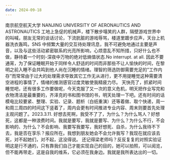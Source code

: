 ```yaml
---
date: 2024-09-18
---
```


南京航空航天大学
NANJING UNIVERSITY OF AERONAUTICS AND ASTRONAUTICS
工地上急促的机械声，楼下散步嘻笑的人群，隔壁游戏世界中的叫喊，朋友无常的谈话讨论，下流肮脏的游戏辱骂，楼道里踱步应声，天台上机器洗衣轰鸣，SNS 中频繁大量的交互待处理讯息，我不可避免地通过主要是声音，以及与这些活动紧密联系的光亮所影响，心烦意乱不知所措，只好什么也不做，静待着一个时刻-深夜中万物的绝对低熵值状态.No interrupt. at all.
因此不要通宵，为了保证睡眠开始于同样令人舒适的时间而非那些不让人愉快的时间，在黎明之前入睡不会共鸣到他人尚在沉睡的情绪。理智的筛选防御需要充足的“工作内存”而常常由于过大的处理需求导致其它工作无从进行，更不用提睡觉这种需要清空进程的事情了，情绪的推测感官过度灵敏使我精疲力尽。
天快亮了，抓紧时间睡觉吧，还有很多工作要做呢，今天克服了又一次的意义危机，明天把作业写完和衣物清洁是最重要的，齐泽克的书和图书馆的书，明天处理一下吧。还有时间的话模电比较要紧、整理、实验、记录、题析（白纸重演）还等着做、取个快递，周一和周三周四的时间这下竖着了，周内会更有时间推进专业内容、周末则要首先处理主观问题了。2023.3.11.
好想去死啊，我受不了了，为什么？为什么骂人？好想死，这都是一种浪费时间。我就是要写，我就是要写、为什么？为什么不行，不会影响的、为什么？不会影响、我要写我要写，我好想死、自杀，为什么我待不下去，我是否在享乐？报应所在。我想到朋友她会不会允许我写？我现在就应该去死，对不起她们，对不起，这没得说。
还记得梁老师吗？反反复复的对照实验证明这是行不通的，只有靠我们自己才能实现自己的目的，她可以拍照，可以阅览，但不能再带走，这是自我的维系，它必须在我身边。我就是我所表达出的一切。
